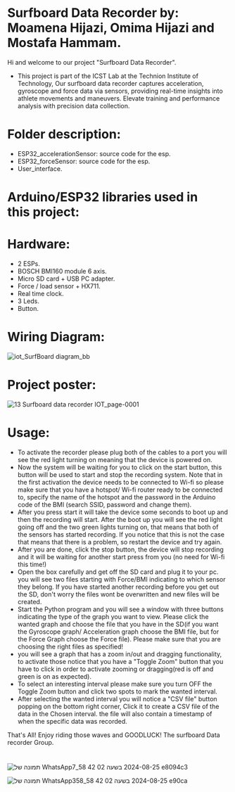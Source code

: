 # Surfboard Data Recorder by: Moamena Hijazi, Omima Hijazi and Mostafa Hammam.

Hi and welcome to our project "Surfboard Data Recorder".
- This project is part of the ICST Lab at the Technion Institute of Technology, Our surfboard data recorder captures acceleration, gyroscope and force data via sensors, providing real-time insights into athlete movements and maneuvers. Elevate training and performance analysis with precision data collection.

# Folder description:
- ESP32_accelerationSensor: source code for the esp. 
- ESP32_forceSensor: source code for the esp.
- User_interface. 

# Arduino/ESP32 libraries used in this project:

# Hardware: 
- 2 ESPs.
- BOSCH BMI160 module 6 axis.
- Micro SD card + USB PC adapter.
- Force / load sensor  + HX711.
- Real time clock.
- 3 Leds.
- Button.

# Wiring Diagram: 

![iot_SurfBoard diagram_bb](https://github.com/user-attachments/assets/8e3639b6-3017-4b42-83bf-ef7ab1cd16a8)

# Project poster: 
![13 Surfboard data recorder IOT_page-0001](https://github.com/user-attachments/assets/b1430919-c4b2-4e2b-9617-c4fe7bcb412b)


# Usage: 
- To activate the recorder please plug both of the cables to a port you will see the red light turning on meaning that the device is powered on.
- Now the system will be waiting for you to click on the start button, this button will be used to start and stop the recording system. Note that in the first activation the device needs to be connected to Wi-fi so please make sure that you have a hotspot/ Wi-fi router ready to be connected to, specify the name of the hotspot and the password in the Arduino code of the BMI (search SSID, password and change them).
- After you press start it will take the device some seconds to boot up and then the recording will start. After the boot up you will see the red light going off and the two green lights turning on, that means that both of the sensors has started recording. If you notice that this is not the case that means that there is a problem, so restart the device and try again.
- After you are done, click the stop button, the device will stop recording and it will be waiting for another start press from you (no need for Wi-fi this time!)
- Open the box carefully and get off the SD card and plug it to your pc. you will see two files starting with Force/BMI indicating to which sensor they belong. If you have started another recording before you get out the SD, don't worry the files wont be overwritten and new files will be created.
- Start the Python program and you will see a window with three buttons indicating the type of the graph you want to view. Please click the wanted graph and choose the file that you have in the SD(if you want the Gyroscope graph/ Acceleration graph choose the BMI file, but for the Force Graph choose the Force file). Please make sure that you are choosing the right files as specified!
- you will see a graph that has a zoom in/out and dragging functionality, to activate those notice that you have a "Toggle Zoom" button that you have to click in order to activate zooming or dragging(red is off and green is on as expected).
- To select an interesting interval please make sure you turn OFF the Toggle Zoom button and click two spots to mark the wanted interval.
- After selecting the wanted interval you will notice a "CSV file" button popping on the bottom right corner, Click it to create a CSV file of the data in the Chosen interval. the file will also contain a timestamp of when the specific data was recorded.

That's All! Enjoy riding those waves and GOODLUCK!
The surfboard Data recorder Group.

# 

![תמונה של WhatsApp‏ 2024-08-25 בשעה 02 42 58_7e8094c3](https://github.com/user-attachments/assets/ceefeaf6-d52c-4968-ad4d-840f3396afd3)

![תמונה של WhatsApp‏ 2024-08-25 בשעה 02 42 58_358e90ca](https://github.com/user-attachments/assets/9d1c2bbe-bb86-49fe-b9b7-62107f0556d8)

